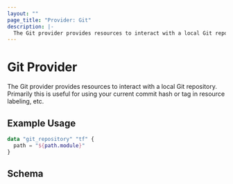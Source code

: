 ```yaml
---
layout: ""
page_title: "Provider: Git"
description: |-
  The Git provider provides resources to interact with a local Git repository.
---
```


# Git Provider

The Git provider provides resources to interact with a local Git repository. Primarily this is useful
for using your current commit hash or tag in resource labeling, etc.

## Example Usage

```terraform
data "git_repository" "tf" {
  path = "${path.module}"
}
```

## Schema
